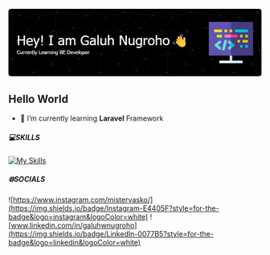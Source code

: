 <!--
**galuhnugroho/galuhnugroho** is a ✨ _special_ ✨ repository because its `README.md` (this file) appears on your GitHub profile.

Here are some ideas to get you started:

- 🔭 I’m currently working on ...
- 🌱 I’m currently learning ...
- 👯 I’m looking to collaborate on ...
- 🤔 I’m looking for help with ...
- 💬 Ask me about ...
- 📫 How to reach me: ...
- 😄 Pronouns: ...
- ⚡ Fun fact: ...
-->

![Header](img/github-header-1.png)

## Hello World

- 🌱 I’m currently learning **Laravel** Framework

##### 💻SKILLS

[![My Skills](https://skillicons.dev/icons?i=html,css,bootstrap,php,laravel&theme=dark)](https://skillicons.dev)

<!-- <img src="https://img.shields.io/badge/HTML5-E34F26?style=for-the-badge&logo=html5&logoColor=white" />
<img src="https://img.shields.io/badge/CSS3-1572B6?style=for-the-badge&logo=css3&logoColor=white" />
<img src="https://img.shields.io/badge/PHP-777BB4?style=for-the-badge&logo=php&logoColor=white" />
<img src="https://img.shields.io/badge/JavaScript-323330?style=for-the-badge&logo=javascript&logoColor=F7DF1E" />
<img src="https://img.shields.io/badge/Laravel-FF2D20?style=for-the-badge&logo=laravel&logoColor=white" />
<img src="https://img.shields.io/badge/Postman-FF6C37?style=for-the-badge&logo=Postman&logoColor=white" />
<img src="https://img.shields.io/badge/Bootstrap-563D7C?style=for-the-badge&logo=bootstrap&logoColor=white" /> -->

##### 🌐SOCIALS

![https://www.instagram.com/mistervasko/](https://img.shields.io/badge/Instagram-E4405F?style=for-the-badge&logo=instagram&logoColor=white)
![www.linkedin.com/in/galuhwnugroho](https://img.shields.io/badge/LinkedIn-0077B5?style=for-the-badge&logo=linkedin&logoColor=white)

<!-- ##### MY GITHUB STATS

![GitHub Stats](https://github-readme-stats.vercel.app/api?username=galuhnugroho&hide=contribs,prs,issues,stars&show_icons=true&theme=apprentice) -->

